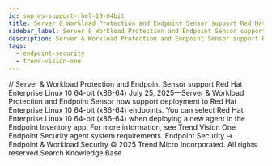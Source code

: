 ```yaml
---
id: swp-es-support-rhel-10-64bit
title: Server & Workload Protection and Endpoint Sensor support Red Hat Enterprise Linux 10 64-bit (x86-64)
sidebar_label: Server & Workload Protection and Endpoint Sensor support Red Hat Enterprise Linux 10 64-bit (x86-64)
description: Server & Workload Protection and Endpoint Sensor support Red Hat Enterprise Linux 10 64-bit (x86-64)
tags:
  - endpoint-security
  - trend-vision-one
---
```


/*<![CDATA[*/ $('#title').html($('meta[name=map-description]').attr('content')); /*]]>*/ Server & Workload Protection and Endpoint Sensor support Red Hat Enterprise Linux 10 64-bit (x86-64) July 25, 2025—Server & Workload Protection and Endpoint Sensor now support deployment to Red Hat Enterprise Linux 10 64-bit (x86-64) endpoints. You can select Red Hat Enterprise Linux 10 64-bit (x86-64) when deploying a new agent in the Endpoint Inventory app. For more information, see Trend Vision One Endpoint Security agent system requirements. Endpoint Security → Endpoint & Workload Security © 2025 Trend Micro Incorporated. All rights reserved.Search Knowledge Base